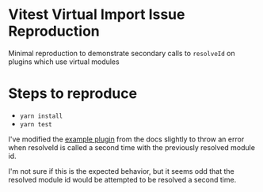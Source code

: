 # Vitest Virtual Import Issue Reproduction

Minimal reproduction to demonstrate secondary calls to `resolveId` on plugins which use virtual modules

# Steps to reproduce

* `yarn install`
* `yarn test`

I've modified the [example plugin](https://vitejs.dev/guide/api-plugin#virtual-modules-convention) from
the docs slightly to throw an error when resolveId is called a second time with the previously
resolved module id.

I'm not sure if this is the expected behavior, but it seems odd that the resolved module id
would be attempted to be resolved a second time.
